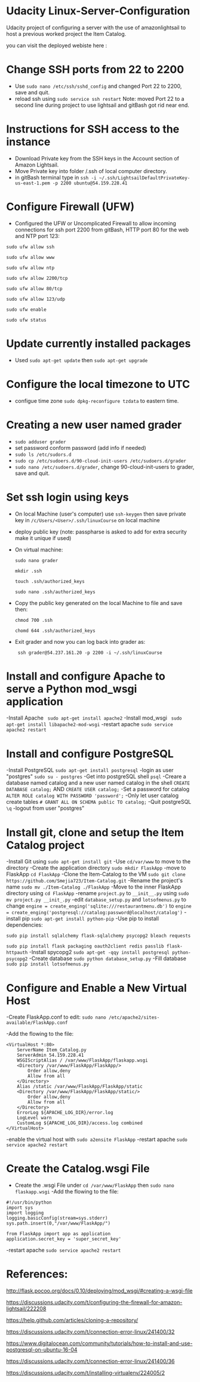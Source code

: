 # Udacity Linux-Server-Configuration
Udacity project of configuring a server with the use of amazonlightsail to host a previous worked project the Item Catalog.

you can visit the deployed webiste here :

# Change SSH ports from 22 to 2200
- Use `sudo nano /etc/ssh/sshd_config` and changed Port 22 to 2200, save and quit.
- reload ssh using `sudo service ssh restart`
Note: moved Port 22 to a second line during project to use lightsail and gitBash got rid near end.

# Instructions for SSH access to the instance
- Download Private key from the SSH keys in the Account section of Amazon Lightsail.
- Move Private key into folder <User>/.ssh of local computer directory. 
- in gitBash terminal type in `ssh -i ~/.ssh/LightsailDefaultPrivateKey-us-east-1.pem -p 2200 ubuntu@54.159.228.41`

# Configure Firewall (UFW)
- Configured the UFW or Uncomplicated Firewall to allow incoming connections for ssh port 2200 from gitBash, HTTP port 80 for the web and NTP port 123:

`sudo ufw allow ssh`

`sudo ufw allow www`

`sudo ufw allow ntp`

`sudo ufw allow 2200/tcp`

`sudo ufw allow 80/tcp`

`sudo ufw allow 123/udp`

`sudo ufw enable` 

`sudo ufw status`

# Update currently installed packages
- Used `sudo apt-get update` then `sudo apt-get upgrade`

# Configure the local timezone to UTC
- configue time zone `sudo dpkg-reconfigure tzdata` to eastern time.

# Creating a new user named grader
- `sudo adduser grader`
- set password conform password (add info if needed)
- `sudo ls /etc/sudors.d`
- `sudo cp /etc/sudoers.d/90-cloud-init-users /etc/sudoers.d/grader`
- `sudo nano /etc/sudoers.d/grader`, change 90-cloud-init-users to grader, save and quit.

# Set ssh login using keys
- On local Machine (user's computer) use `ssh-keygen` then save private key in `/c/Users/<User>/.ssh/linuxCourse` on local machine
- deploy public key (note: passpharse is asked to add for extra security make it unique if used)
- On virtual machine:

  `sudo nano grader`
  
  `mkdir .ssh`
  
  `touch .ssh/authorized_keys`
  
  `sudo nano .ssh/authorized_keys`
  
- Copy the public key generated on the local Machine to file and save then:

  `chmod 700 .ssh`
  
  `chomd 644 .ssh/authorized_keys`
  
- Exit grader and now you can log back into grader as:

  ` ssh grader@54.237.161.20 -p 2200 -i ~/.ssh/linuxCourse`

# Install and configure Apache to serve a Python mod_wsgi application
-Install Apache ` sudo apt-get install apache2`
-Install mod_wsgi ` sudo apt-get install libapache2-mod-wsgi`
-restart apache `sudo service apache2 restart`

# Install and configure PostgreSQL
-Install PostgreSQL `sudo apt-get install postgresql`
-login as user "postgres" `sudo su - postgres`
-Get into postgreSQL shell `psql`
-Creare a database named catalog and a new user named catalog in the shell
`CREATE DATABASE catalog;`
AND
`CREATE USER catalog;`
-Set a password for catalog
`ALTER ROLE catalog WITH PASSWORD 'password';`
-Only let user catalog create tables 
`# GRANT ALL ON SCHEMA public TO catalog;`
-Quit postgreSQL `\q`
-logout from user "postgres" 

# Install git, clone and setup the Item Catalog project
-Install Git using `sudo apt-get install git`
-Use `cd/var/www` to move to the directory
-Create the application directory `sudo mkdir FlaskApp`
-move to FlaskApp `cd FlaskApp`
-Clone the Item-Catalog to the VM `sudo git clone https://github.com/Smejia723/Item-Catalog.git`
-Rename the project's name `sudo mv ./Item-Catalog ./FlaskApp`
-Move to the inner FlaskApp directory using `cd FlaskApp`
-rename `project.py` to `__init__.py` using `sudo mv project.py __init_.py`
-edit `database_setup.py` and `lotsofmenus.py` to change 
`engine = create_enging('sqlite:///restaurantmenu.db')` to 
`engine = create_enging('postgresql://catalog:password@localhost/catalog')`
-install pip `sudo apt-get install python-pip`
-Use pip to install dependencies:

`sudo pip install sqlalchemy flask-sqlalchemy psycopg2 bleach requests`

`sudo pip install flask packaging oauth2client redis passlib flask-httpauth`
-Install spycopg2 `sudo apt-get -qqy install postgresql python-psycopg2`
-Create database `sudo python database_setup.py`
-Fill database `sudo pip install lotsofmenus.py`

# Configure and Enable a New Virtual Host
-Create FlaskApp.conf to edit: `sudo nano /etc/apache2/sites-available/FlaskApp.conf`

-Add the flowing to the file:
```
<VirtualHost *:80>
	ServerName Item_Catalog.py
	ServerAdmin 54.159.228.41
	WSGIScriptAlias / /var/www/FlaskApp/flaskapp.wsgi
	<Directory /var/www/FlaskApp/FlaskApp/>
		Order allow,deny
		Allow from all
	</Directory>
	Alias /static /var/www/FlaskApp/FlaskApp/static
	<Directory /var/www/FlaskApp/FlaskApp/static/>
		Order allow,deny
		Allow from all
	</Directory>
	ErrorLog ${APACHE_LOG_DIR}/error.log
	LogLevel warn
	CustomLog ${APACHE_LOG_DIR}/access.log combined
</VirtualHost>
```
-enable the virtual host with `sudo a2ensite FlaskApp`
-restart apache `sudo service apache2 restart`

# Create the Catalog.wsgi File
- Create the .wsgi File under 
`cd /var/www/FlaskApp`
then
`sudo nano flaskapp.wsgi`
-Add the flowing to the file:
```
#!/usr/bin/python
import sys
import logging
logging.basicConfig(stream=sys.stderr)
sys.path.insert(0,"/var/www/FlaskApp/")

from FlaskApp import app as application
application.secret_key = 'super_secret_key'
```
-restart apache `sudo service apache2 restart`

# References:

http://flask.pocoo.org/docs/0.10/deploying/mod_wsgi/#creating-a-wsgi-file

https://discussions.udacity.com/t/configuring-the-firewall-for-amazon-lightsail/222208

https://help.github.com/articles/cloning-a-repository/

https://discussions.udacity.com/t/connection-error-linux/241400/32

https://www.digitalocean.com/community/tutorials/how-to-install-and-use-postgresql-on-ubuntu-16-04

https://discussions.udacity.com/t/connection-error-linux/241400/36

https://discussions.udacity.com/t/installing-virtualenv/224005/2
